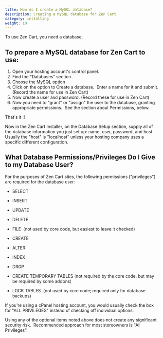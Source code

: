```yaml
---
title: How do I create a MySQL database? 
description: Creating a MySQL database for Zen Cart
category: installing 
weight: 10
---
```


To use Zen Cart, you need a database.  

## To prepare a MySQL database for Zen Cart to use:

1.  Open your hosting account's control panel.
2.  Find the "Databases" section
3.  Choose the MySQL option
4.  Click on the option to Create a database.  Enter a name for it and submit. (Record the name for use in Zen Cart)
5.  Now create a user and password. (Record these for use in Zen Cart)
6.  Now you need to "grant" or "assign" the user to the database, granting appropriate permissions.  See the section about Permissions, below.  

That's it !!  

Now in the Zen Cart Installer, on the Database Setup section, supply all of the database information you just set up: name, user, password, and host. Usually the "host" is "localhost" unless your hosting company uses a specific different configuration.  

## What Database Permissions/Privileges Do I Give to my Database User?

For the purposes of Zen Cart sites, the following permissions ("privileges") are required for the database user:  

*   SELECT
*   INSERT
*   UPDATE
*   DELETE
*   FILE  (not used by core code, but easiest to leave it checked)  

*   CREATE
*   ALTER
*   INDEX
*   DROP
*   CREATE TEMPORARY TABLES (not required by the core code, but may be required by some addons)  

*   LOCK TABLES  (not used by core code; required only for database backups)  

If you're using a cPanel hosting account, you would usually check the box for "ALL PRIVILEGES" instead of checking off individual options.  

Using any of the optional items noted above does not create any significant security risk.  Recommended approach for most storeowners is "All Privileges".
